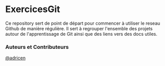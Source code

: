 # ExercicesGit

Ce repository sert de point de départ pour commencer à utiliser le reseau Github de manière régulière.
Il sert à regrouper l'ensemble des projets autour de l'apprentissage de Git ainsi que des liens vers des docs utiles.

### Auteurs et Contributeurs

[@adricen](https://github.com/adricen "profile Git")
